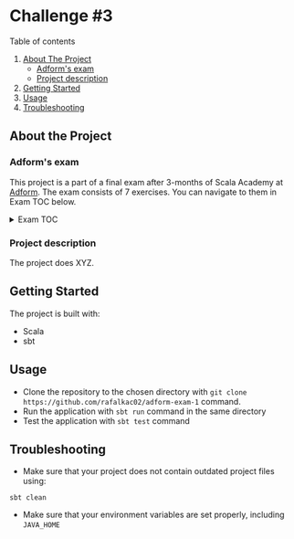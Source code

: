 # Challenge #3

Table of contents
1. [About The Project](#about-the-project)
    - [Adform's exam](#adforms-exam)
    - [Project description](#project-description)
2. [Getting Started](#getting-started)
3. [Usage](#usage)
4. [Troubleshooting](#troubleshooting)


## About the Project

### Adform's exam
This project is a part of a final exam after 3-months of Scala Academy at [Adform](https://site.adform.com/). The exam consists of 7 exercises. You can navigate to them in Exam TOC below.

<details>
  <summary>Exam TOC</summary>

1. [Challenge #1](https://github.com/rafalkac02/adform-exam-1)
2. [Challenge #2](https://github.com/rafalkac02/adform-exam-2)
3. [Challenge #3](https://github.com/rafalkac02/adform-exam-3)
4. [Challenge #4](https://github.com/rafalkac02/adform-exam-4)
5. [Challenge #5](https://github.com/rafalkac02/adform-exam-5)
6. [Challenge #6](https://github.com/rafalkac02/adform-exam-6)
7. [Challenge #7](https://github.com/rafalkac02/adform-exam-7)
</details>

### Project description
The project does XYZ.

## Getting Started
The project is built with:
- Scala
- sbt

## Usage
- Clone the repository to the chosen directory with `git clone https://github.com/rafalkac02/adform-exam-1` command.
- Run the application with `sbt run` command in the same directory
- Test the application with `sbt test` command


## Troubleshooting
- Make sure that your project does not contain outdated project files using:
```
sbt clean
```
- Make sure that your environment variables are set properly, including `JAVA_HOME`
